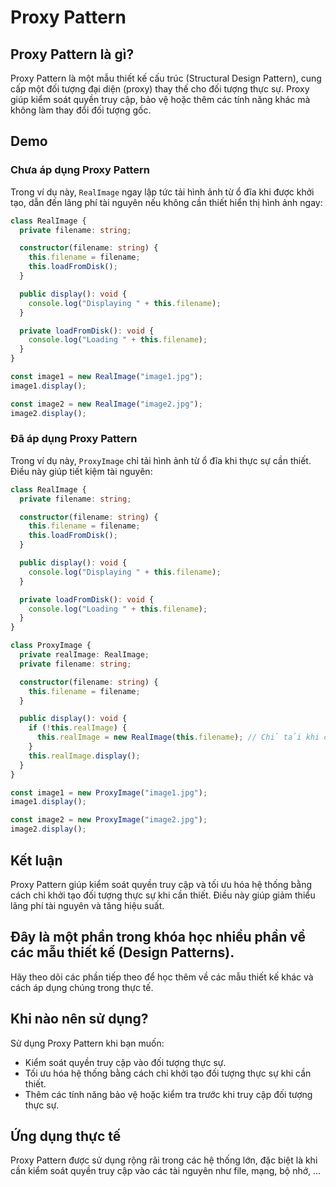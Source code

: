 
# Proxy Pattern

## Proxy Pattern là gì?

Proxy Pattern là một mẫu thiết kế cấu trúc (Structural Design Pattern), cung cấp một đối tượng đại diện (proxy) thay thế cho đối tượng thực sự. Proxy giúp kiểm soát quyền truy cập, bảo vệ hoặc thêm các tính năng khác mà không làm thay đổi đối tượng gốc.

## Demo

### Chưa áp dụng Proxy Pattern

Trong ví dụ này, `RealImage` ngay lập tức tải hình ảnh từ ổ đĩa khi được khởi tạo, dẫn đến lãng phí tài nguyên nếu không cần thiết hiển thị hình ảnh ngay:

```typescript
class RealImage {
  private filename: string;

  constructor(filename: string) {
    this.filename = filename;
    this.loadFromDisk();
  }

  public display(): void {
    console.log("Displaying " + this.filename);
  }

  private loadFromDisk(): void {
    console.log("Loading " + this.filename);
  }
}

const image1 = new RealImage("image1.jpg");
image1.display();

const image2 = new RealImage("image2.jpg");
image2.display();
```

### Đã áp dụng Proxy Pattern

Trong ví dụ này, `ProxyImage` chỉ tải hình ảnh từ ổ đĩa khi thực sự cần thiết. Điều này giúp tiết kiệm tài nguyên:

```typescript
class RealImage {
  private filename: string;

  constructor(filename: string) {
    this.filename = filename;
    this.loadFromDisk();
  }

  public display(): void {
    console.log("Displaying " + this.filename);
  }

  private loadFromDisk(): void {
    console.log("Loading " + this.filename);
  }
}

class ProxyImage {
  private realImage: RealImage;
  private filename: string;

  constructor(filename: string) {
    this.filename = filename;
  }

  public display(): void {
    if (!this.realImage) {
      this.realImage = new RealImage(this.filename); // Chỉ tải khi cần thiết
    }
    this.realImage.display();
  }
}

const image1 = new ProxyImage("image1.jpg");
image1.display();

const image2 = new ProxyImage("image2.jpg");
image2.display();
```

## Kết luận

Proxy Pattern giúp kiểm soát quyền truy cập và tối ưu hóa hệ thống bằng cách chỉ khởi tạo đối tượng thực sự khi cần thiết. Điều này giúp giảm thiểu lãng phí tài nguyên và tăng hiệu suất.

## Đây là một phần trong khóa học nhiều phần về các mẫu thiết kế (Design Patterns).

Hãy theo dõi các phần tiếp theo để học thêm về các mẫu thiết kế khác và cách áp dụng chúng trong thực tế.

## Khi nào nên sử dụng?

Sử dụng Proxy Pattern khi bạn muốn: 

- Kiểm soát quyền truy cập vào đối tượng thực sự.
- Tối ưu hóa hệ thống bằng cách chỉ khởi tạo đối tượng thực sự khi cần thiết.
- Thêm các tính năng bảo vệ hoặc kiểm tra trước khi truy cập đối tượng thực sự.

## Ứng dụng thực tế

Proxy Pattern được sử dụng rộng rãi trong các hệ thống lớn, đặc biệt là khi cần kiểm soát quyền truy cập vào các tài nguyên như file, mạng, bộ nhớ, ...